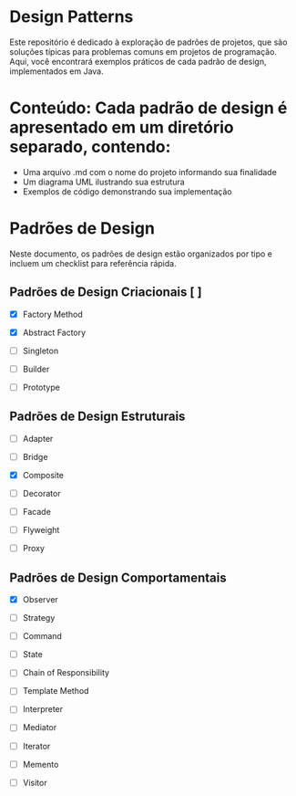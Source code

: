 # Design Patterns
Este repositório é dedicado à exploração de padrões de projetos, que são soluções típicas para problemas comuns em projetos de programação. Aqui, você encontrará exemplos práticos de cada padrão de design, implementados em Java.

# Conteúdo: Cada padrão de design é apresentado em um diretório separado, contendo:

- Uma arquivo .md com o nome do projeto informando sua finalidade
- Um diagrama UML ilustrando sua estrutura
- Exemplos de código demonstrando sua implementação


# Padrões de Design

Neste documento, os padrões de design estão organizados por tipo e incluem um checklist para referência rápida.

## Padrões de Design Criacionais [ ]

- [X] Factory Method

- [X] Abstract Factory 

- [ ] Singleton

- [ ] Builder

- [ ] Prototype

## Padrões de Design Estruturais

- [ ] Adapter 

- [ ] Bridge 

- [X] Composite 

- [ ] Decorator

- [ ] Facade

- [ ] Flyweight

- [ ] Proxy 

## Padrões de Design Comportamentais

- [X] Observer 

- [ ] Strategy 

- [ ] Command 

- [ ] State 

- [ ] Chain of Responsibility 

- [ ] Template Method 

- [ ] Interpreter 

- [ ] Mediator 

- [ ] Iterator

- [ ] Memento

- [ ] Visitor